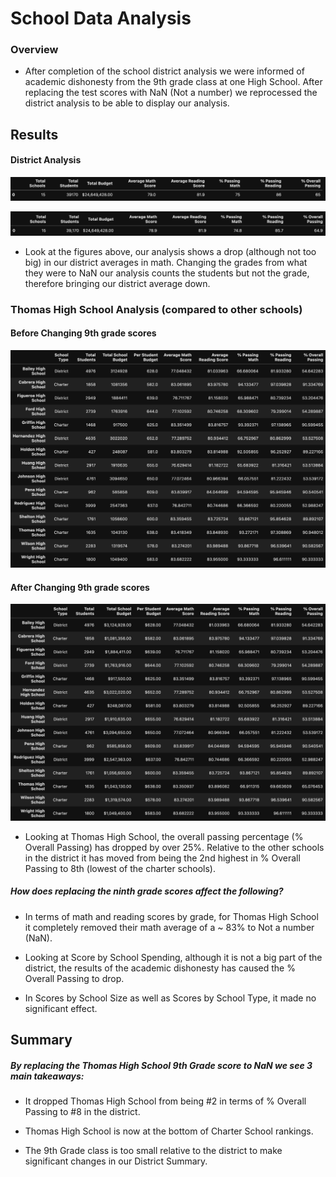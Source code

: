 # School Data Analysis
### Overview
* After completion of the school district analysis we were informed of academic dishonesty from the 9th grade class at one High School. After replacing the test scores with NaN (Not a number) we reprocessed the district analysis to be able to display our analysis. 

## Results

#### District Analysis
  
![Pre Change District Summary](./Resources/PreNaN.png)

![After Change District Summary](./Resources/AfterNaN.png)

* Look at the figures above, our analysis shows a drop (although not too big) in our district averages in math. Changing the grades from what they were to NaN our analysis counts the students but not the grade, therefore bringing our district average down.

### Thomas High School Analysis (compared to other schools)

  #### Before Changing 9th grade scores
![Pre Change School Summary](./Resources/PreNaN_School.png)

#### After Changing 9th grade scores
![After Change School Summary](./Resources/AfterNaN_School.png)

* Looking at Thomas High School, the overall passing percentage (% Overall Passing) has dropped by over 25%.
Relative to the other schools in the district it has moved from being the 2nd highest in % Overall Passing to 8th (lowest of the charter schools).
 
##### How does replacing the ninth grade scores affect the following?
* In terms of math and reading scores by grade, for Thomas High School it completely removed their math average of a ~ 83% to Not a number (NaN).

* Looking at Score by School Spending, although it is not a big part of the district, the results of the academic dishonesty has caused the % Overall Passing to drop.

* In Scores by School Size as well as Scores by School Type, it made no significant effect.
 
 
## Summary
 ##### By replacing the Thomas High School 9th Grade score to NaN we see 3 main takeaways:

* It dropped Thomas High School from being #2 in terms of % Overall Passing to #8 in the district.

* Thomas High School is now at the bottom of Charter School rankings. 

* The 9th Grade class is too small relative to the district to make significant changes in our District Summary.
